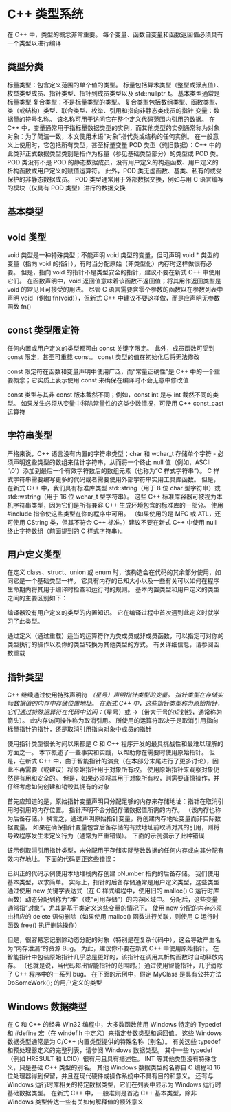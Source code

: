 # C++ 类型系统

在 C++ 中，类型的概念非常重要。 每个变量、函数自变量和函数返回值必须具有一个类型以进行编译

## 类型分类

标量类型：包含定义范围的单个值的类型。 标量包括算术类型（整型或浮点值）、枚举类型成员、指针类型、指针到成员类型以及 std::nullptr_t。 基本类型通常是标量类型
复合类型：不是标量类型的类型。 复合类型包括数组类型、函数类型、类（或结构）类型、联合类型、枚举、引用和指向非静态类成员的指针
变量：数据量的符号名称。 该名称可用于访问它在整个定义代码范围内引用的数据。 在 C++ 中，变量通常用于指标量数据类型的实例，而其他类型的实例通常称为对象
对象：为了简洁一致，本文使用术语“对象”指代类或结构的任何实例。 在一般意义上使用时，它包括所有类型，甚至标量变量
POD 类型（纯旧数据）：C++ 中的此类非正式数据类型类别是指作为标量（参见基础类型部分）的类型或 POD 类。 POD 类没有不是 POD 的静态数据成员，没有用户定义的构造函数、用户定义的析构函数或用户定义的赋值运算符。 此外，POD 类无虚函数、基类、私有的或受保护的非静态数据成员。 POD 类型通常用于外部数据交换，例如与用 C 语言编写的模块（仅具有 POD 类型）进行的数据交换

## 基本类型

## void 类型

void 类型是一种特殊类型；不能声明 void 类型的变量，但可声明 void * 类型的变量（指向 void 的指针），有时当分配原始（非类型化）内存时这样做很有必要。 但是，指向 void 的指针不是类型安全的指针，建议不要在新式 C++ 中使用它们。 在函数声明中，void 返回值意味着该函数不返回值；将其用作返回类型是 void 的常见且可接受的用法。 尽管 C 语言需要含零个参数的函数以在参数列表中声明 void（例如 fn(void)），但新式 C++ 中建议不要这样做，而是应声明无参数函数 fn()

## const 类型限定符

任何内置或用户定义的类型都可由 const 关键字限定。 此外，成员函数可受到 const 限定，甚至可重载 const。 const 类型的值在初始化后将无法修改

const 限定符在函数和变量声明中使用广泛，而“常量正确性”是 C++ 中的一个重要概念；它实质上表示使用 const 来确保在编译时不会无意中修改值

const 类型与其非 const 版本截然不同；例如，const int 是与 int 截然不同的类型。 如果发生必须从变量中移除常量性的这类少数情况，可使用 C++ const_cast 运算符

## 字符串类型

严格来说，C++ 语言没有内置的字符串类型；char 和 wchar_t 存储单个字符 - 必须声明这些类型的数组来估计字符串，从而将一个终止 null 值（例如，ASCII '\0'）添加到最后一个有效字符数后的数组元素（也称为“C 样式字符串”）。 C 样式字符串需要编写更多的代码或者需要使用外部字符串实用工具库函数。 但是，在新式 C++ 中，我们具有标准库类型 std::string（用于 8 位 char 型字符串）或 std::wstring（用于 16 位 wchar_t 型字符串）。 这些 C++ 标准库容器可被视为本机字符串类型，因为它们是所有兼容 C++ 生成环境包含的标准库的一部分。 使用 #include <string> 指令使这些类型在你的程序中可用。 （如果使用的是 MFC 或 ATL，还可使用 CString 类，但其不符合 C++ 标准。）建议不要在新式 C++ 中使用 null 终止字符数组（前面提到的 C 样式字符串）。

## 用户定义类型

在定义 class、struct、union 或 enum 时，该构造会在代码的其余部分使用，如同它是一个基础类型一样。 它具有内存的已知大小以及一些有关可以如何在程序生命期内将其用于编译时检查和运行时的规则。 基本内置类型和用户定义的类型之间的主要区别如下：

编译器没有用户定义的类型的内置知识。 它在编译过程中首次遇到此定义时就学习了此类型。

通过定义（通过重载）适当的运算符作为类成员或非成员函数，可以指定可对你的类型执行的操作以及你的类型转换为其他类型的方式。 有关详细信息，请参阅函数重载

## 指针类型

C++ 继续通过使用特殊声明符 *（星号）声明指针类型的变量。 指针类型在存储实际数据值的内存中存储位置地址。 在新式 C++ 中，这些指针类型称为原始指针，它们通过特殊运算符在代码中访问：*（星号）或 ->（带大于号的短划线，通常称为箭头）。 此内存访问操作称为取消引用。 所使用的运算符取决于是取消引用指向标量指针的指针，还是取消引用指向对象中成员的指针

使用指针类型很长时间以来都是 C 和 C++ 程序开发的最具挑战性和最难以理解的方面之一。 本节概述了一些事实和实践，以帮助你在需要时使用原始指针。 但是，在新式 C++ 中，由于智能指针的演变（在本部分末尾进行了更多讨论），因此不再需要（或建议）将原始指针用于对象所有权。 使用原始指针来观察对象仍然是有用和安全的。 但是，如果必须将其用于对象所有权，则需要谨慎操作，并仔细考虑如何创建和销毁其拥有的对象

首先应知道的是，原始指针变量声明只分配足够的内存来存储地址：指针在取消引用时引用的内存位置。 指针声明不会分配存储数据值所需的内存。 （该内存也称为后备存储。）换言之，通过声明原始指针变量，将创建内存地址变量而非实际数据变量。 如果在确保指针变量包含后备存储的有效地址前取消对其的引用，则将导致程序发生未定义行为（通常为严重错误）。 下面的示例演示了此种错误

该示例取消引用指针类型，未分配用于存储实际整数数据的任何内存或向其分配有效内存地址。 下面的代码更正这些错误：

已纠正的代码示例使用本地堆栈内存创建 pNumber 指向的后备存储。 我们使用基本类型，以求简单。 实际上，指针的后备存储通常是用户定义类型，这些类型通过使用 new 关键字表达式（在 C 样式编程中，使用旧的 malloc() C 运行时库函数）动态分配到称为“堆”（或“可用存储”）的内存区域中。 分配后，这些变量通常指“对象”，尤其是基于类定义这些变量的情况下。 使用 new 分配的内存必须由相应的 delete 语句删除（如果使用 malloc() 函数进行关联，则使用 C 运行时函数 free() 执行删除操作）

但是，很容易忘记删除动态分配的对象（特别是在复杂代码中），这会导致产生名为“内存泄漏”的资源 Bug。 为此，建议你不要在新式 C++ 中使用原始指针。 在智能指针中包装原始指针几乎总是更好的，该指针在调用其析构函数时自动释放内存。 （也就是说，当代码超出智能指针的范围时。）通过使用智能指针，几乎消除了 C++ 程序中的一系列 bug。 在下面的示例中，假定 MyClass 是具有公共方法 DoSomeWork(); 的用户定义的类型

## Windows 数据类型

在 C 和 C++ 的经典 Win32 编程中，大多数函数使用 Windows 特定的 Typedef 和 #define 宏（在 windef.h 中定义）来指定参数类型和返回值。 这些 Windows 数据类型通常是为 C/C++ 内置类型提供的特殊名称（别名）。 有关这些 typedef 和预处理器定义的完整列表，请参阅 Windows 数据类型。 其中一些 typedef（例如 HRESULT 和 LCID）很有用且具有描述性。 INT 等其他类型没有特殊含义，只是基础 C++ 类型的别名。 其他 Windows 数据类型的名称自 C 编程和 16 位处理器得到保留，并且在现代硬件或操作系统中不具有目的和意义。 还有与 Windows 运行时库相关的特定数据类型，它们在列表中显示为 Windows 运行时基础数据类型。 在新式 C++ 中，一般准则是首选 C++ 基本类型，除非 Windows 类型传达一些有关如何解释值的额外意义
